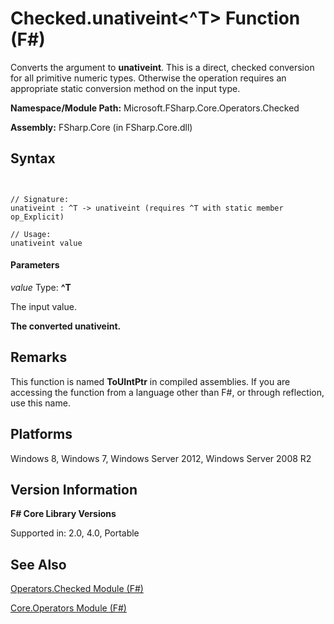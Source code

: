 # Checked.unativeint<^T> Function (F#)

Converts the argument to **unativeint**. This is a direct, checked conversion for all primitive numeric types. Otherwise the operation requires an appropriate static conversion method on the input type.

**Namespace/Module Path:** Microsoft.FSharp.Core.Operators.Checked

**Assembly:** FSharp.Core (in FSharp.Core.dll)


## Syntax


```


// Signature:
unativeint : ^T -> unativeint (requires ^T with static member op_Explicit)

// Usage:
unativeint value

```



#### Parameters
*value*
Type: **^T**


The input value.



**The converted unativeint.**
## Remarks
This function is named **ToUIntPtr** in compiled assemblies. If you are accessing the function from a language other than F#, or through reflection, use this name.


## Platforms
Windows 8, Windows 7, Windows Server 2012, Windows Server 2008 R2


## Version Information
**F# Core Library Versions**

Supported in: 2.0, 4.0, Portable




## See Also
[Operators.Checked Module &#40;F&#35;&#41;](Operators.Checked+Module+%28FSharp%29.md)

[Core.Operators Module &#40;F&#35;&#41;](Core.Operators+Module+%28FSharp%29.md)

